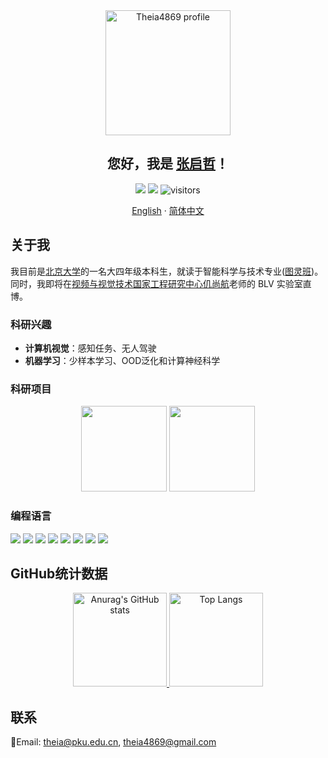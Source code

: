<div align="center">
 <img height="200px" src="https://i.imgur.com/2ZjNUf3.png" align="center" alt="Theia4869 profile" />
 <h2 align="center">您好，我是
  <a href="https://theia4869.github.io/">张启哲</a>！
 </h2>
 <img src="https://img.shields.io/badge/🌕-Theia-yellow">
 <img src="https://img.shields.io/badge/💊-APTX--4869-red">
 <img src="https://visitor-badge.glitch.me/badge?page_id=Theia4869" alt="visitors" /></div>
  <p align="center">
    <a href="/README.md">English</a>
    ·
    <a href="/README_CN.md">简体中文</a>
  </p>
</div>

## 关于我

我目前是[北京大学](https://www.pku.edu.cn/)的一名大四年级本科生，就读于智能科学与技术专业([图灵班](https://cfcs.pku.edu.cn/research/turing_program/introduction1/index.htm))。
同时，我即将在[视频与视觉技术国家工程研究中心](https://idm.pku.edu.cn/)[仉尚航](https://www.shanghangzhang.com/)老师的 BLV 实验室直博。

### 科研兴趣

 - **计算机视觉**：感知任务、无人驾驶
 - **机器学习**：少样本学习、OOD泛化和计算神经科学

### 科研项目

<div align="center">
<a href="https://github.com/Theia4869/BiCross">
  <img height="137px" src="https://github-readme-stats.vercel.app/api/pin/?username=Theia4869&repo=BiCross&theme=buefy" /></a>
<a href="https://github.com/Theia4869/EMA-and-Ensemble-Lip-Networks">
  <img height="137px" src="https://github-readme-stats.vercel.app/api/pin/?username=Theia4869&repo=EMA-and-Ensemble-Lip-Networks&theme=buefy" /></a>
</div>

### 编程语言

<div >
 <img src="https://img.shields.io/badge/C-00599C?style=for-the-badge&logo=c&logoColor=white">
 <img src="https://img.shields.io/badge/C%2B%2B-00599C?style=for-the-badge&logo=c%2B%2B&logoColor=white">
 <img src="https://img.shields.io/badge/Python-3776AB?style=for-the-badge&logo=python&logoColor=white">
 <img src="https://img.shields.io/badge/Java-ED8B00?style=for-the-badge&logo=java&logoColor=white">
 <img src="https://img.shields.io/badge/JavaScript-F7DF1E?style=for-the-badge&logo=javascript&logoColor=black">
 <img src="https://img.shields.io/badge/C%23-239120?style=for-the-badge&logo=c-sharp&logoColor=white">
 <img src="https://img.shields.io/badge/HTML-239120?style=for-the-badge&logo=html5&logoColor=white">
 <img src="https://img.shields.io/badge/MySQL-00000F?style=for-the-badge&logo=mysql&logoColor=white">
</div>

## GitHub统计数据

<div align="center">
 <a href="https://github.com/anuraghazra/github-readme-stats">
  <img height="150px" src="https://github-readme-stats.vercel.app/api?username=Theia4869&show_icons=true&line_height=21&text_color=000&icon_color=000&bg_color=45,ea6161,ffc64d,fffc4d,52fa5a&theme=graywhite" alt="Anurag's GitHub stats" />
 </a>
 <a href="https://github.com/anuraghazra/github-readme-stats">
  <img height="150px" src="https://github-readme-stats.vercel.app/api/top-langs/?username=Theia4869&layout=compact&langs_count=6&text_color=000&icon_color=000&bg_color=45,52fa5a,4dfcff,c64dff&theme=graywhite&hide=jupyter%20notebook,css,cuda" alt="Top Langs" />
 </a>
</div>

## 联系

📧Email: theia@pku.edu.cn, theia4869@gmail.com
